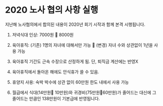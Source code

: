 # 2020 노사 협의 사항 실행

지난해 노사협의에서 합의된 내용이 2020년 회기 시작과 함께 본격 시행됩니다. 

1) 저녁식대 인상: 7000원  8000원

2) 육아휴직: (기존) 1명의 자녀에 대해서만 가능  (변경) 자녀 수와 상관없이 1년을 사용 가능

3) 육아휴직 기간도 근속 수장으로 산정하게 됨. 단, 퇴직금 계산에는 반영X

4) 육아휴직에서 돌아온 해에도 안식휴가 쓸 수 있음. 

5) 휴양지 사용: 숙박 박수에 상관 없이 60만원 한도 내에서 사용 가능 

6) 월급에서 식대(14만원 10만원)와 귀경비(75만원60만원)가 줄어드는 대신에 그 줄어드는 만큼인 138만원이 기본급에 반영됩니다.  